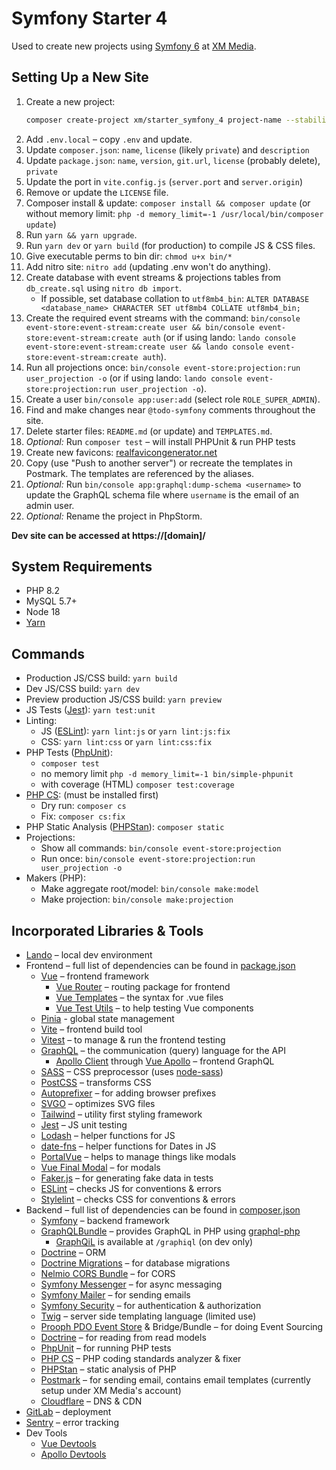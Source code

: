 # Symfony Starter 4

Used to create new projects using [Symfony 6](https://symfony.com/) at [XM Media](https://www.xmmedia.com/).

## Setting Up a New Site

1. Create a new project:
    ```sh
    composer create-project xm/starter_symfony_4 project-name --stability=dev --no-install --remove-vcs
    ```
2. Add `.env.local` – copy `.env` and update.
3. Update `composer.json`: `name`, `license` (likely `private`) and `description`
4. Update `package.json`: `name`, `version`, `git.url`, `license` (probably delete), `private`
5. Update the port in `vite.config.js` (`server.port` and `server.origin`)
6. Remove or update the `LICENSE` file.
7. Composer install & update: `composer install && composer update` (or without memory limit: `php -d memory_limit=-1 /usr/local/bin/composer update`)
8. Run `yarn && yarn upgrade`.
9. Run `yarn dev` or `yarn build` (for production) to compile JS & CSS files.
10. Give executable perms to bin dir: `chmod u+x bin/*`
11. Add nitro site: `nitro add` (updating .env won't do anything).
12. Create database with event streams & projections tables from `db_create.sql` using `nitro db import`. 
    - If possible, set database collation to `utf8mb4_bin`: `ALTER DATABASE <database_name> CHARACTER SET utf8mb4 COLLATE utf8mb4_bin;`
13. Create the required event streams with the command: `bin/console event-store:event-stream:create user && bin/console event-store:event-stream:create auth` (or if using lando: `lando console event-store:event-stream:create user && lando console event-store:event-stream:create auth`).
14. Run all projections once: `bin/console event-store:projection:run user_projection -o` (or if using lando: `lando console event-store:projection:run user_projection -o`).
15. Create a user `bin/console app:user:add` (select role `ROLE_SUPER_ADMIN`).
16. Find and make changes near `@todo-symfony` comments throughout the site.
17. Delete starter files: `README.md` (or update) and `TEMPLATES.md`.
18. *Optional:* Run `composer test` – will install PHPUnit & run PHP tests
19. Create new favicons: [realfavicongenerator.net](https://realfavicongenerator.net)
20. Copy (use "Push to another server") or recreate the templates in Postmark. The templates are referenced by the aliases.
21. *Optional:* Run `bin/console app:graphql:dump-schema <username>` to update the GraphQL schema file where `username` is the email of an admin user.
22. *Optional:* Rename the project in PhpStorm.

**Dev site can be accessed at https://[domain]/**

## System Requirements

  - PHP 8.2
  - MySQL 5.7+
  - Node 18
  - [Yarn](https://yarnpkg.com/en/docs/install)

## Commands

  - Production JS/CSS build: `yarn build`
  - Dev JS/CSS build: `yarn dev`
  - Preview production JS/CSS build: `yarn preview`
  - JS Tests ([Jest](https://jestjs.io/)): `yarn test:unit`
  - Linting:
    - JS ([ESLint](https://eslint.org/)): `yarn lint:js` or `yarn lint:js:fix`
    - CSS: `yarn lint:css` or `yarn lint:css:fix`
  - PHP Tests ([PhpUnit](https://phpunit.de/)): 
    - `composer test`
    - no memory limit `php -d memory_limit=-1 bin/simple-phpunit`
    - with coverage (HTML) `composer test:coverage`
  - [PHP CS](https://cs.sensiolabs.org/): (must be installed first)
    - Dry run: `composer cs`
    - Fix: `composer cs:fix`
  - PHP Static Analysis ([PHPStan](https://github.com/phpstan/phpstan)): `composer static`
  - Projections:
    - Show all commands: `bin/console event-store:projection`
    - Run once: `bin/console event-store:projection:run user_projection -o`
  - Makers (PHP):
    - Make aggregate root/model: `bin/console make:model`
    - Make projection: `bin/console make:projection`

## Incorporated Libraries & Tools

  - [Lando](https://lando.dev/) – local dev environment
  - Frontend – full list of dependencies can be found in [package.json](https://github.com/xmmedia/starter_symfony_4/blob/master/package.json)
    - [Vue](https://vuejs.org/) – frontend framework
      - [Vue Router](https://router.vuejs.org/) – routing package for frontend
      - [Vue Templates](https://vuejs.org/v2/guide/syntax.html) – the syntax for .vue files
      - [Vue Test Utils](https://vue-test-utils.vuejs.org/) – to help testing Vue components
    - [Pinia](https://pinia.vuejs.org/) - global state management
    - [Vite](https://vitejs.dev/) – frontend build tool
    - [Vitest](https://vitest.dev/) – to manage & run the frontend testing
    - [GraphQL](https://graphql.org/) – the communication (query) language for the API
      - [Apollo Client](https://www.apollographql.com/docs/react/) through [Vue Apollo](https://vue-apollo.netlify.com) – frontend GraphQL 
    - [SASS](https://sass-lang.com/) – CSS preprocessor (uses [node-sass](https://www.npmjs.com/package/node-sass))
    - [PostCSS](https://github.com/postcss/postcss) – transforms CSS
    - [Autoprefixer](ub.com/postcss/autoprefixer) – for adding browser prefixes
    - [SVGO](https://github.com/svg/svgo) – optimizes SVG files
    - [Tailwind](https://tailwindcss.com/docs/what-is-tailwind/) – utility first styling framework
    - [Jest](https://jestjs.io/) – JS unit testing
    - [Lodash](https://lodash.com/) – helper functions for JS
    - [date-fns](https://date-fns.org/) – helper functions for Dates in JS
    - [PortalVue](https://github.com/LinusBorg/portal-vue) – helps to manage things like modals
    - [Vue Final Modal](https://vue-final-modal.org/) – for modals 
    - [Faker.js](https://github.com/marak/Faker.js/) – for generating fake data in tests
    - [ESLint](https://eslint.org/) – checks JS for conventions & errors
    - [Stylelint](https://stylelint.io/) – checks CSS for conventions & errors
  - Backend – full list of dependencies can be found in [composer.json](https://github.com/xmmedia/starter_symfony_4/blob/master/composer.json)
    - [Symfony](https://symfony.com/doc/current/index.html#gsc.tab=0) – backend framework
    - [GraphQLBundle](https://github.com/overblog/GraphQLBundle) – provides GraphQL in PHP using [graphql-php](https://github.com/webonyx/graphql-php)
      - [GraphQiL](https://github.com/graphql/graphiql) is available at `/graphiql` (on dev only)
    - [Doctrine](https://www.doctrine-project.org/) – ORM
    - [Doctrine Migrations](https://www.doctrine-project.org/projects/doctrine-migrations.html) – for database migrations
    - [Nelmio CORS Bundle](https://github.com/nelmio/NelmioCorsBundle) – for CORS
    - [Symfony Messenger](https://symfony.com/doc/current/messenger.html) – for async messaging
    - [Symfony Mailer](https://symfony.com/doc/current/mailer.html) – for sending emails
    - [Symfony Security](https://symfony.com/doc/current/security.html) – for authentication & authorization
    - [Twig](https://twig.symfony.com/) – server side templating language (limited use)
    - [Prooph PDO Event Store](https://github.com/prooph/pdo-event-store) & Bridge/Bundle – for doing Event Sourcing
    - [Doctrine](https://www.doctrine-project.org/) – for reading from read models
    - [PhpUnit](https://phpunit.de/) – for running PHP tests
    - [PHP CS](https://cs.sensiolabs.org/) – PHP coding standards analyzer & fixer
    - [PHPStan](https://github.com/phpstan/phpstan) – static analysis of PHP
    - [Postmark](https://postmarkapp.com/) – for sending email, contains email templates (currently setup under XM Media's account)
    - [Cloudflare](https://www.cloudflare.com/) – DNS & CDN
  - [GitLab](https://gitlab.com/) – deployment
  - [Sentry](https://sentry.io/) – error tracking
  - Dev Tools
    - [Vue Devtools](https://github.com/vuejs/vue-devtools)
    - [Apollo Devtools](https://github.com/apollographql/apollo-client-devtools)
